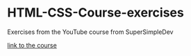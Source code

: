 # HTML-CSS-Course-exercises
Exercises from the YouTube course from SuperSimpleDev 

[link to the course]((https://www.youtube.com/watch?v=G3e-cpL7ofc&t=532s&ab_channel=SuperSimpleDev)https://www.youtube.com/watch?v=G3e-cpL7ofc&t=532s&ab_channel=SuperSimpleDev)
